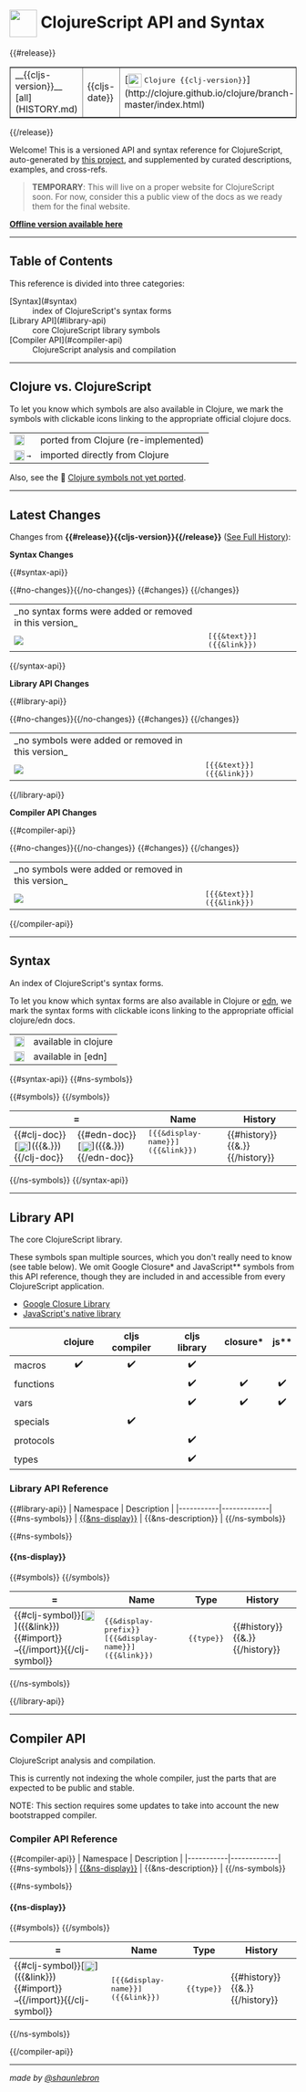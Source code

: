 # <img valign="middle" width="48px" src="http://i.imgur.com/Hi20huC.png"> ClojureScript API and Syntax

{{#release}}
 <table border="1">
<tr>
<td>__{{cljs-version}}__ [all](HISTORY.md)</td>
<td>{{cljs-date}}</td>
<td>[<img valign="middle" width="24px" src="http://i.imgur.com/1GjPKvB.png">
<kbd>Clojure {{clj-version}}</kbd>](http://clojure.github.io/clojure/branch-master/index.html)</td>
<td>[<img valign="middle" width="18px" src="http://i.imgur.com/yGyeE7k.png">
<kbd>Closure Lib {{gclosure-lib}}</kbd>](http://www.closurecheatsheet.com/)</td>
</tr>
</table>
{{/release}}

Welcome! This is a versioned API and syntax reference for ClojureScript,
auto-generated by [this project](https://github.com/cljsinfo/cljs-api-docs),
and supplemented by curated descriptions, examples, and cross-refs.

> __TEMPORARY__: This will live on a proper website for ClojureScript soon.
> For now, consider this a public view of the docs as we ready them for the
> final website.

__[Offline version available here](https://github.com/cljsinfo/cljs-api-docs#offline-docset-for-dash)__

---

## Table of Contents

This reference is divided into three categories:

 <dl>
<dt>[Syntax](#syntax)</dt>
<dd>
index of ClojureScript's syntax forms
</dd>

<dt>[Library API](#library-api)</dt>
<dd>
core ClojureScript library symbols
</dd>

<dt>[Compiler API](#compiler-api)</dt>
<dd>
ClojureScript analysis and compilation
</dd>
</dl>

---

## Clojure vs. ClojureScript

To let you know which symbols are also available in Clojure, we mark the
symbols with clickable icons linking to the appropriate official clojure docs.

 <table>
<tr>
<td><img width="18px" valign="middle" src="http://i.imgur.com/1GjPKvB.png"></td>
<td>
ported from Clojure (re-implemented)
</td>
</tr>
<tr>
<td><img width="18px" valign="middle" src="http://i.imgur.com/1GjPKvB.png"> <samp>→</samp></td>
<td>
imported directly from Clojure
</td>
</tr>
</table>

Also, see the :no_entry_sign: [Clojure symbols not yet ported](UNPORTED.md).

---

## Latest Changes

Changes from __{{#release}}{{cljs-version}}{{/release}}__ ([See Full History](HISTORY.md)):

__Syntax Changes__

{{#syntax-api}}
 <table>
{{#no-changes}}<tr><td>_no syntax forms were added or removed in this version_</td></tr>{{/no-changes}}
{{#changes}}
<tr>
<td>
<img valign="middle" src="https://img.shields.io/badge/{{change}}-{{shield-text}}-{{shield-color}}.svg">
</td>
<td><samp>[{{&text}}]({{&link}})</samp></td>
</tr>
{{/changes}}
</table>
{{/syntax-api}}

__Library API Changes__

{{#library-api}}
 <table>
{{#no-changes}}<tr><td>_no symbols were added or removed in this version_</td></tr>{{/no-changes}}
{{#changes}}
<tr>
<td>
<img valign="middle" src="https://img.shields.io/badge/{{change}}-{{shield-text}}-{{shield-color}}.svg">
</td>
<td><samp>[{{&text}}]({{&link}})</samp></td>
</tr>
{{/changes}}
</table>
{{/library-api}}

__Compiler API Changes__

{{#compiler-api}}
 <table>
{{#no-changes}}<tr><td>_no symbols were added or removed in this version_</td></tr>{{/no-changes}}
{{#changes}}
<tr>
<td>
<img valign="middle" src="https://img.shields.io/badge/{{change}}-{{shield-text}}-{{shield-color}}.svg">
</td>
<td><samp>[{{&text}}]({{&link}})</samp></td>
</tr>
{{/changes}}
</table>
{{/compiler-api}}

---

## Syntax

An index of ClojureScript's syntax forms.

To let you know which syntax forms are also available in Clojure or [edn], we
mark the syntax forms with clickable icons linking to the appropriate official
clojure/edn docs.

 <table>
<tr>
<td><img width="18px" valign="middle" src="http://i.imgur.com/1GjPKvB.png"></td>
<td>
available in clojure
</td>
</tr>
<tr>
<td><img width="18px" valign="middle" src="http://i.imgur.com/I8uNXHv.png"></td>
<td>
available in [edn]
</td>
</tr>
</table>

[edn]:https://github.com/edn-format/edn#edn

{{#syntax-api}}
{{#ns-symbols}}

 <table>
<thead><tr>
<th colspan=2>=</th>
<th>Name</th>
<th>History</th>
</tr></thead>
{{#symbols}}
<tr valign=top>
<td>{{#clj-doc}}[<img width="18px" valign="middle" src="http://i.imgur.com/1GjPKvB.png">]({{&.}}){{/clj-doc}}</td>
<td>{{#edn-doc}}[<img width="18px" valign="middle" src="http://i.imgur.com/I8uNXHv.png">]({{&.}}){{/edn-doc}}</td>
<td><samp>[{{&display-name}}]({{&link}})</samp></td>
<td>{{#history}}{{&.}} {{/history}}</td>
</tr>
{{/symbols}}
</table>
{{/ns-symbols}}
{{/syntax-api}}

---

## Library API

The core ClojureScript library.

These symbols span multiple sources, which you don't really need to know (see
table below).  We omit Google Closure\* and JavaScript\*\* symbols from this API
reference, though they are included in and accessible from every ClojureScript
application.

- [Google Closure Library](http://google.github.io/closure-library/api/)
- [JavaScript's native library](https://developer.mozilla.org/docs/Web/JavaScript/Reference)

|                 | clojure            | cljs compiler      | cljs library       | closure\*          | js\*\*             |
|-----------------|:------------------:|:------------------:|:------------------:|:------------------:|:------------------:|
| macros          | :heavy_check_mark: | :heavy_check_mark: | :heavy_check_mark: |                    |                    |
| functions       |                    |                    | :heavy_check_mark: | :heavy_check_mark: | :heavy_check_mark: |
| vars            |                    |                    | :heavy_check_mark: | :heavy_check_mark: | :heavy_check_mark: |
| specials        |                    | :heavy_check_mark: |                    |                    |                    |
| protocols       |                    |                    | :heavy_check_mark: |                    |                    |
| types           |                    |                    | :heavy_check_mark: |                    |                    |

### Library API Reference

{{#library-api}}
| Namespace | Description |
|-----------|-------------|
{{#ns-symbols}}
| [{{&ns-display}}](#{{&ns-link}}) | {{&ns-description}} |
{{/ns-symbols}}

{{#ns-symbols}}
#### {{ns-display}}

 <table>
<thead><tr>
<th>=</th>
<th>Name</th>
<th>Type</th>
<th>History</th>
</tr></thead>
{{#symbols}}
<tr>
<td>{{#clj-symbol}}[<img width="18px" valign="middle" src="http://i.imgur.com/1GjPKvB.png">]({{&link}}){{#import}} <samp>→</samp>{{/import}}{{/clj-symbol}}</td>
<td><samp>{{&display-prefix}}[{{&display-name}}]({{&link}})</samp></td>
<td><samp>{{type}}</samp></td>
<td>{{#history}}{{&.}} {{/history}}</td>
</tr>
{{/symbols}}
</table>
{{/ns-symbols}}

{{/library-api}}

---

## Compiler API

ClojureScript analysis and compilation.

This is currently not indexing the whole compiler, just the parts that are
expected to be public and stable.

NOTE: This section requires some updates to take into account the new
bootstrapped compiler.

### Compiler API Reference

{{#compiler-api}}
| Namespace | Description |
|-----------|-------------|
{{#ns-symbols}}
| [{{&ns-display}}](#{{&ns-link}}) | {{&ns-description}} |
{{/ns-symbols}}

{{#ns-symbols}}
#### {{ns-display}}

 <table>
<thead><tr>
<th>=</th>
<th>Name</th>
<th>Type</th>
<th>History</th>
</tr></thead>
{{#symbols}}
<tr>
<td>{{#clj-symbol}}[<img width="18px" valign="middle" src="http://i.imgur.com/1GjPKvB.png">]({{&link}}){{#import}} <samp>→</samp>{{/import}}{{/clj-symbol}}</td>
<td><samp>[{{&display-name}}]({{&link}})</samp></td>
<td><samp>{{type}}</samp></td>
<td>{{#history}}{{&.}} {{/history}}</td>
</tr>
{{/symbols}}
</table>
{{/ns-symbols}}

{{/compiler-api}}

----

_made by [@shaunlebron](http://twitter.com/shaunlebron)_
